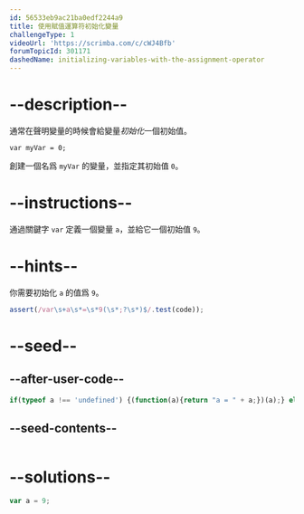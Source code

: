 ```yaml
---
id: 56533eb9ac21ba0edf2244a9
title: 使用賦值運算符初始化變量
challengeType: 1
videoUrl: 'https://scrimba.com/c/cWJ4Bfb'
forumTopicId: 301171
dashedName: initializing-variables-with-the-assignment-operator
---
```


# --description--

通常在聲明變量的時候會給變量<dfn>初始化</dfn>一個初始值。

`var myVar = 0;`

創建一個名爲 `myVar` 的變量，並指定其初始值 `0`。

# --instructions--

通過關鍵字 `var` 定義一個變量 `a`，並給它一個初始值 `9`。

# --hints--

你需要初始化 `a` 的值爲 `9`。

```js
assert(/var\s+a\s*=\s*9(\s*;?\s*)$/.test(code));
```

# --seed--

## --after-user-code--

```js
if(typeof a !== 'undefined') {(function(a){return "a = " + a;})(a);} else { (function() {return 'a is undefined';})(); }
```

## --seed-contents--

```js

```

# --solutions--

```js
var a = 9;
```
